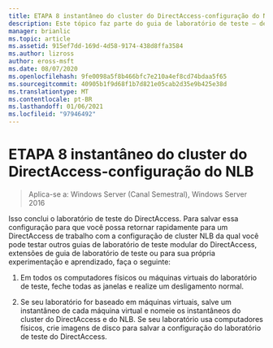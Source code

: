 ```yaml
---
title: ETAPA 8 instantâneo do cluster do DirectAccess-configuração do NLB
description: Este tópico faz parte do guia de laboratório de teste – demonstre o DirectAccess em um cluster com o NLB do Windows para Windows Server 2016
manager: brianlic
ms.topic: article
ms.assetid: 915ef7dd-169d-4d58-9174-438d8ffa3584
ms.author: lizross
author: eross-msft
ms.date: 08/07/2020
ms.openlocfilehash: 9fe0098a5f8b466bfc7e210a4ef8cd74bdaa5f65
ms.sourcegitcommit: 40905b1f9d68f1b7d821e05cab2d35e9b425e38d
ms.translationtype: MT
ms.contentlocale: pt-BR
ms.lasthandoff: 01/06/2021
ms.locfileid: "97946492"
---
```

# <a name="step-8-snapshot-the-directaccess-cluster-nlb-configuration"></a>ETAPA 8 instantâneo do cluster do DirectAccess-configuração do NLB

>Aplica-se a: Windows Server (Canal Semestral), Windows Server 2016

Isso conclui o laboratório de teste do DirectAccess. Para salvar essa configuração para que você possa retornar rapidamente para um DirectAccess de trabalho com a configuração de cluster NLB da qual você pode testar outros guias de laboratório de teste modular do DirectAccess, extensões de guia de laboratório de teste ou para sua própria experimentação e aprendizado, faça o seguinte:

1.  Em todos os computadores físicos ou máquinas virtuais do laboratório de teste, feche todas as janelas e realize um desligamento normal.

2.  Se seu laboratório for baseado em máquinas virtuais, salve um instantâneo de cada máquina virtual e nomeie os instantâneos do cluster do DirectAccess e do NLB. Se seu laboratório usa computadores físicos, crie imagens de disco para salvar a configuração do laboratório de teste do DirectAccess.
